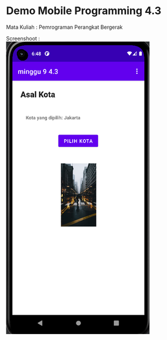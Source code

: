 # Demo Mobile Programming 4.3
Mata Kuliah : Pemrograman Perangkat Bergerak

Screenshoot :<br>
<img src="/Mobile-Programming-4.3/image/4.3_ss1.png">